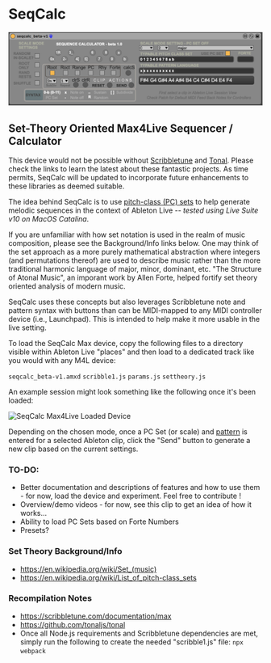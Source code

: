 # SeqCalc

![SeqCalc Max4Live Device](SeqCalc_beta-v1.png)

## Set-Theory Oriented Max4Live Sequencer / Calculator

This device would not be possible without [Scribbletune](https://scribbletune.com) and [Tonal](https://github.com/tonaljs). Please check the links to learn the latest about these fantastic projects. As time permits, SeqCalc will be updated to incorporate future enhancements to these libraries as deemed suitable.

The idea behind SeqCalc is to use [pitch-class (PC) sets](https://en.wikipedia.org/wiki/Set_(music)) to help generate melodic sequences in the context of Ableton Live *-- tested using Live Suite v10 on MacOS Catalina*. 

If you are unfamiliar with how set notation is used in the realm of music composition, please see the Background/Info links below. One may think of the set approach as a more purely mathematical abstraction where integers (and permutations thereof) are used to describe music rather than the more traditional harmonic language of major, minor, dominant, etc. "The Structure of Atonal Music", an imporant work by Allen Forte, helped fortify set theory oriented analysis of modern music. 

SeqCalc uses these concepts but also leverages Scribbletune note and pattern syntax with buttons than can be MIDI-mapped to any MIDI controller device (i.e., Launchpad). This is intended to help make it more usable in the live setting.

To load the SeqCalc Max device, copy the following files to a directory visible within Ableton Live "places" and then load to a dedicated track like you would with any M4L device:

```seqcalc_beta-v1.amxd```
```scribble1.js```
```params.js```
```settheory.js```

An example session might look something like the following once it's been loaded:

![SeqCalc Max4Live Loaded Device](SeqCalc_beta-v1-loaded.png)

Depending on the chosen mode, once a PC Set (or scale) and [pattern](https://scribbletune.com/documentation/core/clip#pattern) is entered for a selected Ableton clip, click the "Send" button to generate a new clip based on the current settings.  

### TO-DO:
- Better documentation and descriptions of features and how to use them - for now, load the device and experiment. Feel free to contribute !
- Overview/demo videos - for now, see this clip to get an idea of how it works...
- Ability to load PC Sets based on Forte Numbers
- Presets?

### Set Theory Background/Info
- https://en.wikipedia.org/wiki/Set_(music)
- https://en.wikipedia.org/wiki/List_of_pitch-class_sets


### Recompilation Notes
- https://scribbletune.com/documentation/max
- https://github.com/tonaljs/tonal
- Once all Node.js requirements and Scribbletune dependencies are met, simply run the following to create the needed "scribble1.js" file:
```npx webpack```
